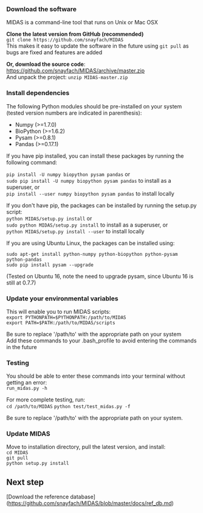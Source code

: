 ### Download the software

MIDAS is a command-line tool that runs on Unix or Mac OSX

**Clone the latest version from GitHub (recommended)**   
`git clone https://github.com/snayfach/MIDAS`  
This makes it easy to update the software in the future using `git pull` as bugs are fixed and features are added

**Or, download the source code**: 
https://github.com/snayfach/MIDAS/archive/master.zip  
And unpack the project: `unzip MIDAS-master.zip`

### Install dependencies

The following Python modules should be pre-installed on your system
(tested version numbers are indicated in parenthesis):

* Numpy (>=1.7.0)
* BioPython (>=1.6.2)
* Pysam (>=0.8.1)
* Pandas (>=0.17.1)

If you have pip installed, you can install these packages by running the following command:

`pip install -U numpy biopython pysam pandas` or  
`sudo pip install -U numpy biopython pysam pandas` to install as a superuser, or  
`pip install --user numpy biopython pysam pandas` to install locally  

If you don't have pip, the packages can be installed by running the setup.py script:  
`python MIDAS/setup.py install` or  
`sudo python MIDAS/setup.py install` to install as a superuser, or  
`python MIDAS/setup.py install --user` to install locally  

If you are using Ubuntu Linux, the packages can be installed using:
```
sudo apt-get install python-numpy python-biopython python-pysam python-pandas
sudo pip install pysam --upgrade
```
(Tested on Ubuntu 16, note the need to upgrade pysam, since Ubuntu 16 is still at 0.7.7)

### Update your environmental variables

This will enable you to run MIDAS scripts:  
`export PYTHONPATH=$PYTHONPATH:/path/to/MIDAS`  
`export PATH=$PATH:/path/to/MIDAS/scripts` 

Be sure to replace '/path/to' with the appropriate path on your system  
Add these commands to your .bash_profile to avoid entering the commands in the future

### Testing
You should be able to enter these commands into your terminal without getting an error:  
`run_midas.py -h`

For more complete testing, run:   
`cd /path/to/MIDAS`
`python test/test_midas.py -f`

Be sure to replace '/path/to' with the appropriate path on your system.
### Update MIDAS
Move to installation directory, pull the latest version, and install:  
`cd MIDAS`  
`git pull`  
`python setup.py install`


## Next step
[Download the reference database] (https://github.com/snayfach/MIDAS/blob/master/docs/ref_db.md)
